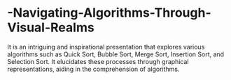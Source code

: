 # -Navigating-Algorithms-Through-Visual-Realms
It is an intriguing and inspirational presentation that explores various algorithms such as Quick Sort, Bubble Sort, Merge Sort, Insertion Sort, and Selection Sort. It elucidates these processes through graphical representations, aiding in the comprehension of algorithms.
